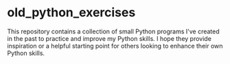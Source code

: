 # old_python_exercises
This repository contains a collection of small Python programs I've created in the past to practice and improve my Python skills. I hope they provide inspiration or a helpful starting point for others looking to enhance their own Python skills.
